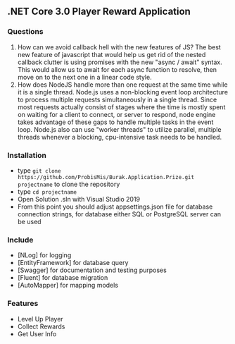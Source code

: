 ## .NET Core 3.0  Player Reward Application ##

### Questions ###
1. How can we avoid callback hell with the new features of JS?
The best new feature of javascript that would help us get rid of the nested callback clutter is using promises with the new "async / await" syntax. This would allow us to await for each async function to resolve, then move on to the next one in a linear code style.
2. How does NodeJS handle more than one request at the same time while it is 
a single thread.
Node.js uses a non-blocking event loop architecture to process multiple requests simultaneously in a single thread. Since most requests actually consist of stages where the time is mostly spent on waiting for a client to connect, or server to respond, node engine takes advantage of these gaps to handle multiple tasks in the event loop. Node.js also can use "worker threads" to utilize parallel, multiple threads whenever a blocking, cpu-intensive task needs to be handled.

### Installation ###

* type `git clone https://github.com/ProbisMis/Burak.Application.Prize.git projectname` to clone the repository 
* type `cd projectname`
* Open Solution .sln with Visual Studio 2019
* From this point you should adjust appsettings.json file for database  connection strings, for database  either SQL or PostgreSQL server can be used

### Include ###

* [NLog] for logging 
* [EntityFramework] for database query
* [Swagger] for documentation and testing purposes
* [Fluent] for database migration
* [AutoMapper] for mapping models

### Features ###

* Level Up Player
* Collect Rewards
* Get User Info


